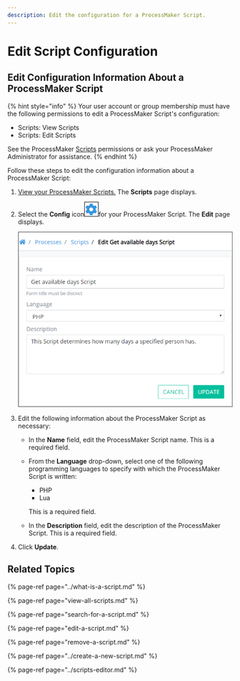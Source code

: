 ```yaml
---
description: Edit the configuration for a ProcessMaker Script.
---
```


# Edit Script Configuration

## Edit Configuration Information About a ProcessMaker Script

{% hint style="info" %}
Your user account or group membership must have the following permissions to edit a ProcessMaker Script's configuration:

* Scripts: View Scripts
* Scripts: Edit Scripts

See the ProcessMaker [Scripts](../../../processmaker-administration/permission-descriptions-for-users-and-groups.md#scripts) permissions or ask your ProcessMaker Administrator for assistance.
{% endhint %}

Follow these steps to edit the configuration information about a ProcessMaker Script:

1. [View your ProcessMaker Scripts.](view-all-scripts.md#view-all-processmaker-scripts) The **Scripts** page displays.
2. Select the **Config** icon![](../../../.gitbook/assets/configure-process-icon-processes-page-processes.png)for your ProcessMaker Script. The **Edit** page displays.  

   ![](../../../.gitbook/assets/edit-script-page-processes.png)

3. Edit the following information about the ProcessMaker Script as necessary:
   * In the **Name** field, edit the ProcessMaker Script name. This is a required field.
   * From the **Language** drop-down, select one of the following programming languages to specify with which the ProcessMaker Script is written:

     * PHP
     * Lua

     This is a required field.

   * In the **Description** field, edit the description of the ProcessMaker Script. This is a required field.
4. Click **Update**.

## Related Topics

{% page-ref page="../what-is-a-script.md" %}

{% page-ref page="view-all-scripts.md" %}

{% page-ref page="search-for-a-script.md" %}

{% page-ref page="edit-a-script.md" %}

{% page-ref page="remove-a-script.md" %}

{% page-ref page="../create-a-new-script.md" %}

{% page-ref page="../scripts-editor.md" %}


